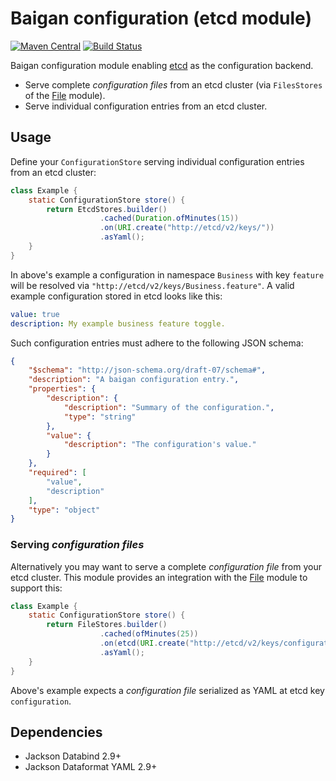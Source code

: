 # Baigan configuration (etcd module)

[![Maven Central](https://img.shields.io/maven-central/v/org.zalando/baigan-config.svg)](https://maven-badges.herokuapp.com/maven-central/org.zalando/baigan-config)
[![Build Status](https://img.shields.io/travis/lukasniemeier-zalando/baigan-config/master.svg)](https://travis-ci.org/lukasniemeier-zalando/baigan-config)

Baigan configuration module enabling [etcd](https://github.com/etcd-io/etcd) as the configuration backend.

* Serve complete *configuration files* from an etcd cluster (via `FilesStores` of the [File](../file) module).
* Serve individual configuration entries from an etcd cluster.

## Usage

Define your `ConfigurationStore` serving individual configuration entries from an etcd cluster:

```java
class Example {
    static ConfigurationStore store() {
        return EtcdStores.builder()
                    .cached(Duration.ofMinutes(15))
                    .on(URI.create("http://etcd/v2/keys/"))
                    .asYaml();
    }
}
```

In above's example a configuration in namespace `Business` with key `feature` will be resolved via `"http://etcd/v2/keys/Business.feature"`. 
A valid example configuration stored in etcd looks like this:

```yaml
value: true
description: My example business feature toggle.
```

Such configuration entries must adhere to the following JSON schema:

```json
{
    "$schema": "http://json-schema.org/draft-07/schema#",
    "description": "A baigan configuration entry.",
    "properties": {
        "description": {
            "description": "Summary of the configuration.",
            "type": "string"
        },
        "value": {
            "description": "The configuration's value."
        }
    },
    "required": [
        "value",
        "description"
    ],
    "type": "object"
}
```

### Serving *configuration files*

Alternatively you may want to serve a complete *configuration file* from your etcd cluster. 
This module provides an integration with the [File](../file) module to support this:

```java
class Example {
    static ConfigurationStore store() {
        return FileStores.builder()
                    .cached(ofMinutes(25))
                    .on(etcd(URI.create("http://etcd/v2/keys/configuration")))
                    .asYaml();
    }
}
```

Above's example expects a *configuration file* serialized as YAML at etcd key `configuration`.

## Dependencies

* Jackson Databind 2.9+
* Jackson Dataformat YAML 2.9+
